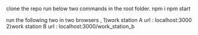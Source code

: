 clone the repo
run below two commands in the root folder.
npm i 
npm start



run the following two in two browsers ,
1)work station A url : localhost:3000
2)work station B url : localhost:3000/work_station_b